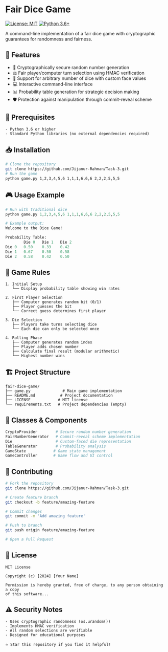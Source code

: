# Fair Dice Game

[![License: MIT](https://img.shields.io/badge/License-MIT-yellow.svg)](https://opensource.org/licenses/MIT)
[![Python 3.6+](https://img.shields.io/badge/python-3.6+-blue.svg)](https://www.python.org/downloads/)

A command-line implementation of a fair dice game with cryptographic guarantees for randomness and fairness.

## 🎲 Features

* 🔐 Cryptographically secure random number generation
* ⚖️ Fair player/computer turn selection using HMAC verification
* 🎯 Support for arbitrary number of dice with custom face values
* 💻 Interactive command-line interface
* 📊 Probability table generation for strategic decision making
* 🛡️ Protection against manipulation through commit-reveal scheme

## 🚀 Prerequisites

```plaintext
- Python 3.6 or higher
- Standard Python libraries (no external dependencies required)
```

## 📥 Installation

```bash
# Clone the repository
git clone https://github.com/Jijanur-Rahman/Task-3.git
# Run the game
python game.py 1,2,3,4,5,6 1,1,1,6,6,6 2,2,2,5,5,5
```

## 🎮 Usage Example

```python
# Run with traditional dice
python game.py 1,2,3,4,5,6 1,1,1,6,6,6 2,2,2,5,5,5

# Example output:
Welcome to the Dice Game!

Probability Table:
        Die 0   Die 1   Die 2
Die 0   0.50    0.33    0.42
Die 1   0.67    0.50    0.58
Die 2   0.58    0.42    0.50
```

## 📖 Game Rules

```plaintext
1. Initial Setup
   └── Display probability table showing win rates

2. First Player Selection
   ├── Computer generates random bit (0/1)
   ├── Player guesses the bit
   └── Correct guess determines first player

3. Die Selection
   ├── Players take turns selecting dice
   └── Each die can only be selected once

4. Rolling Phase
   ├── Computer generates random index
   ├── Player adds chosen number
   ├── Calculate final result (modular arithmetic)
   └── Highest number wins
```

## 🏗️ Project Structure

```plaintext
fair-dice-game/
├── game.py              # Main game implementation
├── README.md           # Project documentation
├── LICENSE            # MIT license
└── requirements.txt   # Project dependencies (empty)
```

## 🔧 Classes & Components

```python
CryptoProvider        # Secure random number generation
FairNumberGenerator   # Commit-reveal scheme implementation
Die                   # Custom-faced die representation
TableGenerator        # Probability analysis
GameState            # Game state management
GameController       # Game flow and UI control
```

## 🤝 Contributing

```bash
# Fork the repository
git clone https://github.com/Jijanur-Rahman/Task-3.git

# Create feature branch
git checkout -b feature/amazing-feature

# Commit changes
git commit -m 'Add amazing feature'

# Push to branch
git push origin feature/amazing-feature

# Open a Pull Request
```

## 📜 License

```plaintext
MIT License

Copyright (c) [2024] [Your Name]

Permission is hereby granted, free of charge, to any person obtaining a copy
of this software...
```

## ⚠️ Security Notes

```plaintext
- Uses cryptographic randomness (os.urandom())
- Implements HMAC verification
- All random selections are verifiable
- Designed for educational purposes

⭐ Star this repository if you find it helpful!
